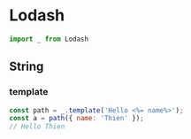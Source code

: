 # Lodash
```javascript
import _ from Lodash
```
## String
### template

```javascript
const path = _.template('Hello <%= name%>');
const a = path({ name: 'Thien' });
// Hello Thien
```